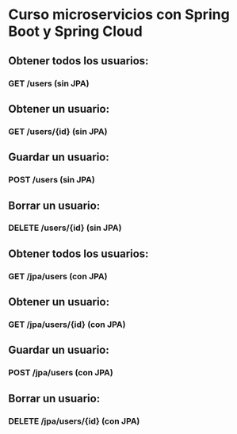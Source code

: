 # Curso microservicios con Spring Boot y Spring Cloud
## Obtener todos los usuarios:
### GET /users (sin JPA)
## Obtener un usuario: 
### GET /users/{id} (sin JPA)
## Guardar un usuario: 
### POST /users (sin JPA)
## Borrar un usuario: 
### DELETE /users/{id} (sin JPA)
## Obtener todos los usuarios:
### GET /jpa/users (con JPA)
## Obtener un usuario:
### GET /jpa/users/{id} (con JPA)
## Guardar un usuario:
### POST /jpa/users (con JPA)
## Borrar un usuario: 
### DELETE /jpa/users/{id} (con JPA)
